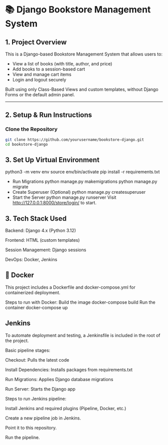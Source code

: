 # 📚 Django Bookstore Management System

## 1. Project Overview

This is a Django-based Bookstore Management System that allows users to:
- View a list of books (with title, author, and price)
- Add books to a session-based cart
- View and manage cart items
- Login and logout securely

Built using only Class-Based Views and custom templates, without Django Forms or the default admin panel.

---

## 2. Setup & Run Instructions

### Clone the Repository

```bash
git clone https://github.com/yourusername/bookstore-django.git
cd bookstore-django

```
## 3. Set Up Virtual Environment
python3 -m venv env
source env/bin/activate
pip install -r requirements.txt
- Run Migrations
python manage.py makemigrations
python manage.py migrate
- Create Superuser (Optional)
python manage.py createsuperuser
- Start the Server
python manage.py runserver
Visit http://127.0.0.1:8000/store/login/ to start.

## 3. Tech Stack Used
Backend: Django 4.x (Python 3.12)

Frontend: HTML (custom templates)

Session Management: Django sessions

DevOps: Docker, Jenkins

## 🐳 Docker
This project includes a Dockerfile and docker-compose.yml for containerized deployment.

Steps to run with Docker:
Build the image
docker-compose build
 Run the container
docker-compose up

## Jenkins
To automate deployment and testing, a Jenkinsfile is included in the root of the project.

Basic pipeline stages:

Checkout: Pulls the latest code

Install Dependencies: Installs packages from requirements.txt

Run Migrations: Applies Django database migrations

Run Server: Starts the Django app

Steps to run Jenkins pipeline:

Install Jenkins and required plugins (Pipeline, Docker, etc.)

Create a new pipeline job in Jenkins.

Point it to this repository.

Run the pipeline.


